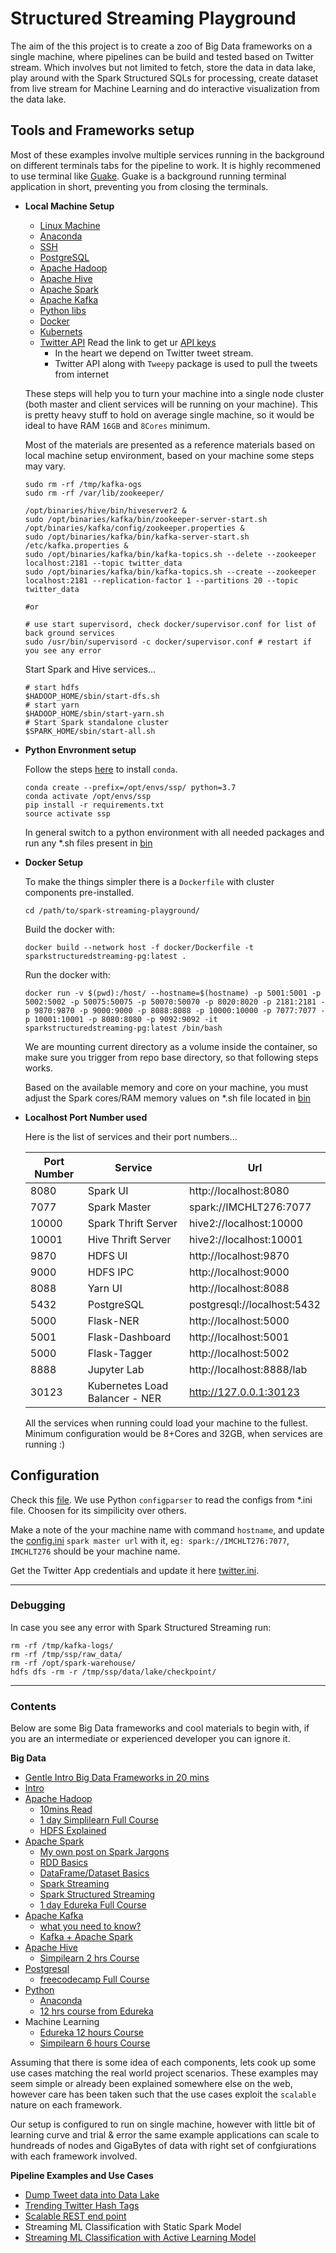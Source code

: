 # Structured Streaming Playground

The aim of the this project is to create a zoo of Big Data frameworks on a single machine,
where pipelines can be build and tested based on Twitter stream. Which involves but not limited to fetch,
store the data in data lake, play around with the Spark Structured SQLs for processing, create dataset from live 
stream for Machine Learning and do interactive visualization from the data lake.


## Tools and Frameworks setup

Most of these examples involve multiple services running in the background on different terminals tabs for the pipeline to work.
It is highly recommened to use terminal like [Guake](http://guake-project.org/).
Guake is a background running terminal application in short, preventing you from closing the terminals.

- **Local Machine Setup**

    - [Linux Machine](docs/Linux.md)
    - [Anaconda](docs/Anaconda.md)
    - [SSH](docs/ssh.md)
    - [PostgreSQL](docs/Postgres.md)
    - [Apache Hadoop](docs/ApacheHadoop.md)
    - [Apache Hive](docs/ApacheHive.md)
    - [Apache Spark](docs/ApacheSpark.md)
    - [Apache Kafka](docs/ApacheKafka.md)
    - [Python libs](requirements.txt)
    - [Docker](docs/Docker.md)
    - [Kubernets](docs/Kubernetes.md)
    - [Twitter API](https://www.toptal.com/apache/apache-spark-streaming-twitter) Read the link to get ur [API keys](https://developer.twitter.com/)
        - In the heart we depend on Twitter tweet stream.
        - Twitter API along with `Tweepy` package is used to pull the tweets from internet
    
    These steps will help you to turn your machine into a single node cluster (both master and client services will be running on your machine).
    This is pretty heavy stuff to hold on average single machine, so it would be ideal to have RAM `16GB` and `8Cores` minimum. 
    
    Most of the materials are presented as a reference materials based on local machine setup environment, 
    based on your machine some steps may vary.
    
    ```
    sudo rm -rf /tmp/kafka-ogs 
    sudo rm -rf /var/lib/zookeeper/
    
    /opt/binaries/hive/bin/hiveserver2 &
    sudo /opt/binaries/kafka/bin/zookeeper-server-start.sh /opt/binaries/kafka/config/zookeeper.properties &
    sudo /opt/binaries/kafka/bin/kafka-server-start.sh /etc/kafka.properties &
    sudo /opt/binaries/kafka/bin/kafka-topics.sh --delete --zookeeper localhost:2181 --topic twitter_data 
    sudo /opt/binaries/kafka/bin/kafka-topics.sh --create --zookeeper localhost:2181 --replication-factor 1 --partitions 20 --topic twitter_data
    
    #or
    
    # use start supervisord, check docker/supervisor.conf for list of back ground services
    sudo /usr/bin/supervisord -c docker/supervisor.conf # restart if you see any error
    ```
    
    Start Spark and Hive services...
    
    ```
    # start hdfs
    $HADOOP_HOME/sbin/start-dfs.sh
    # start yarn
    $HADOOP_HOME/sbin/start-yarn.sh
    # Start Spark standalone cluster
    $SPARK_HOME/sbin/start-all.sh
    ```

- **Python Envronment setup**

    Follow the steps [here](https://docs.conda.io/projects/conda/en/latest/user-guide/install/linux.html) to install `conda`.
    
    ```
    conda create --prefix=/opt/envs/ssp/ python=3.7
    conda activate /opt/envs/ssp
    pip install -r requirements.txt
    source activate ssp
    ```
    
    In general switch to a python environment with all needed packages and run any *.sh files present in [bin](bin)

- **Docker Setup**

    To make the things simpler there is a `Dockerfile` with cluster components pre-installed.
    
    `cd /path/to/spark-streaming-playground/`
    
    Build the docker with:
    ```
    docker build --network host -f docker/Dockerfile -t sparkstructuredstreaming-pg:latest .
    ```
    
    Run the docker with:
    ```
    docker run -v $(pwd):/host/ --hostname=$(hostname) -p 5001:5001 -p 5002:5002 -p 50075:50075 -p 50070:50070 -p 8020:8020 -p 2181:2181 -p 9870:9870 -p 9000:9000 -p 8088:8088 -p 10000:10000 -p 7077:7077 -p 10001:10001 -p 8080:8080 -p 9092:9092 -it sparkstructuredstreaming-pg:latest /bin/bash
    ```
    
    We are mounting current directory as a volume inside the container, so make sure you trigger from repo base directory,
    so that following steps works.
    
    Based on the available memory and core on your machine, you must adjust the Spark cores/RAM memory
     values on *.sh file located in [bin](bin)

- **Localhost Port Number used**

    Here is the list of services and their port numbers...
    
    |Port Number| Service            | Url|
    |------------|-------------------|-----|
    |8080        |Spark UI           |http://localhost:8080|
    |7077        |Spark Master       |spark://IMCHLT276:7077|
    |10000       |Spark Thrift Server|hive2://localhost:10000|
    |10001       |Hive Thrift Server |hive2://localhost:10001|
    |9870        |HDFS UI            |http://localhost:9870|
    |9000        |HDFS IPC           |http://localhost:9000|
    |8088        |Yarn UI            |http://localhost:8088|
    |5432        |PostgreSQL         |postgresql://localhost:5432|
    |5000        |Flask-NER         |http://localhost:5000|
    |5001        |Flask-Dashboard   |http://localhost:5001|
    |5000        |Flask-Tagger      |http://localhost:5002|
    |8888        |Jupyter Lab       |http://localhost:8888/lab|
    |30123       |Kubernetes Load Balancer - NER|http://127.0.0.1:30123
    
    All the services when running could load your machine to the fullest.
    Minimum configuration would be 8+Cores and 32GB, when services are running :)


## Configuration
Check this [file](config.ini). We use Python `configparser` to read the configs from *.ini file.
Choosen for its simpilicity over others.

Make a note of the your machine name with command `hostname`, and update the [config.ini](config.ini) `spark master url` with it,
`eg: spark://IMCHLT276:7077`, `IMCHLT276` should be your machine name.

Get the Twitter App credentials and update it here [twitter.ini](twitter.ini).

------------------------------------------------------------------------------------------------------------------------

### Debugging

In case you see any error with Spark Structured Streaming run:
```
rm -rf /tmp/kafka-logs/
rm -rf /tmp/ssp/raw_data/
rm -rf /opt/spark-warehouse/
hdfs dfs -rm -r /tmp/ssp/data/lake/checkpoint/
```

------------------------------------------------------------------------------------------------------------------------

### Contents

Below are some Big Data frameworks and cool materials to begin with, 
if you are an intermediate or experienced developer you can ignore it.

**Big Data**  
- [Gentle Intro Big Data Frameworks in 20 mins](https://www.youtube.com/watch?v=DCaiZq3aBSc)  
- [Intro](https://towardsdatascience.com/a-brief-summary-of-apache-hadoop-a-solution-of-big-data-problem-and-hint-comes-from-google-95fd63b83623)  
- [Apache Hadoop](https://hadoop.apache.org/)  
    - [10mins Read](https://www.guru99.com/learn-hadoop-in-10-minutes.html)  
    - [1 day Simplilearn Full Course](https://www.youtube.com/watch?v=5zJt9qAe01w)  
    - [HDFS Explained](https://www.youtube.com/watch?v=GJYEsEEfjvk)  
- [Apache Spark](https://spark.apache.org/docs/latest/)  
    - [My own post on Spark Jargons](https://medium.com/@mageswaran1989/spark-jargon-for-starters-af1fd8117ada)  
    - [RDD Basics](http://homepage.cs.latrobe.edu.au/zhe/ZhenHeSparkRDDAPIExamples.html)  
    - [DataFrame/Dataset Basics](https://medium.com/swlh/spark-dataset-apis-a-gentle-introduction-108cdeafdea5)  
    - [Spark Streaming](https://spark.apache.org/docs/latest/streaming-programming-guide.html)  
    - [Spark Structured Streaming](https://spark.apache.org/docs/latest/structured-streaming-programming-guide.html)  
    - [1 day Edureka Full Course](https://www.youtube.com/watch?v=F8pyaR4uQ2g)  
- [Apache Kafka](https://kafka.apache.org/)  
    - [what you need to know?](https://intellipaat.com/blog/what-is-apache-kafka/)  
    - [Kafka + Apache Spark](https://www.youtube.com/watch?v=65lHphtrfo0)  
- [Apache Hive](https://hive.apache.org/)  
    - [Simpilearn 2 hrs Course](https://www.youtube.com/watch?v=rr17cbPGWGA)  
- [Postgresql](https://www.postgresql.org/)  
    - [freecodecamp Full Course](https://www.youtube.com/watch?v=qw--VYLpxG4)  
- [Python](https://www.python.org/)  
    - [Anaconda](https://www.youtube.com/watch?v=beh7GE4FdnM)  
    - [12 hrs course from Edureka](https://www.youtube.com/watch?v=beh7GE4FdnM)  
- Machine Learning  
    - [Edureka 12 hours Course](https://www.youtube.com/watch?v=GwIo3gDZCVQ)  
    - [Simpilearn 6 hours Course](https://www.youtube.com/watch?v=9f-GarcDY58)  

Assuming that there is some idea of each components, lets cook up some use cases matching the real world project scenarios.
These examples may seem simple or already been explained somewhere else on the web, however care has been taken such that the 
use cases exploit the `scalable` nature on each framework. 

Our setup is configured to run on single machine, however with little bit of learning curve and trial & error 
the same example applications can scale to hundreads of nodes and GigaBytes of data with right set of confgiurations
with each framework involved.

**Pipeline Examples and Use Cases**   
- [Dump Tweet data into Data Lake](docs/usecases/1_dump_tweets.md)  
- [Trending Twitter Hash Tags](docs/usecases/2_trending_tweets.md)  
- [Scalable REST end point](docs/usecases/3_scalable_rest_api.md)  
- Streaming ML Classification with Static Spark Model  
- [Streaming ML Classification with Active Learning Model](docs/usecases/full_ml_model_cycle.md)  
